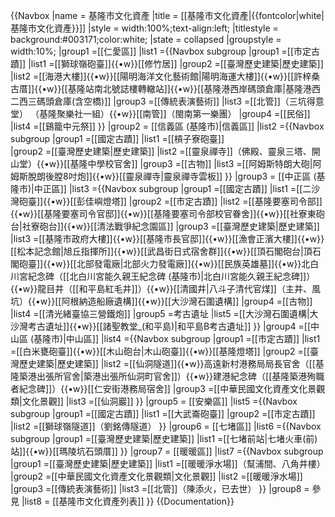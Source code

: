 {{Navbox
|name = 基隆市文化資產
|title = [[基隆市文化資產|{{fontcolor|white|基隆市文化資產}}]]
|style = width:100%;text-align:left;
|titlestyle = background:#003171;color:white;
|state = collapsed
|groupstyle = width:10%;
|group1 =[[仁愛區]]
|list1 ={{Navbox subgroup
|group1 =[[市定古蹟]]
|list1 =[[獅球嶺砲臺]]{{•w}}[[修竹居]]
|group2 =[[臺灣歷史建築|歷史建築]]
|list2 =[[海港大樓]]{{•w}}[[陽明海洋文化藝術館|陽明海運大樓]]{{•w}}[[許梓桑古厝]]{{•w}}[[基隆站南北號誌樓轉轍站]]{{•w}}[[基隆港西岸碼頭倉庫|基隆港西二西三碼頭倉庫(含空橋)]]
|group3 =[[傳統表演藝術]]
|list3 =[[北管]]（三坑得意堂） （基隆聚樂社一組）{{•w}}[[南管]]（閩南第一樂團）
|group4 =[[民俗]]
|list4 =[[鷄籠中元祭]]
}}
|group2 = [[信義區 (基隆市)|信義區]]
|list2 ={{Navbox subgroup
|group1 =[[國定古蹟]]
|list1 =[[槓子寮砲臺]]  
|group2 =[[臺灣歷史建築|歷史建築]]
|list2 =[[靈泉禪寺]]（佛殿、靈泉三塔、開山堂）{{•w}}[[基隆中學校官舍]]
|group3 =[[古物]]
|list3 =[[阿姆斯特朗大砲|阿姆斯脫朗後膛8吋炮]]{{•w}}[[靈泉禪寺|靈泉禪寺雲板]]
}}
|group3 = [[中正區 (基隆市)|中正區]]
|list3 ={{Navbox subgroup
|group1 =[[國定古蹟]]
|list1 =[[二沙灣砲臺]]{{•w}}[[彭佳嶼燈塔]]
|group2 =[[市定古蹟]]
|list2 =[[基隆要塞司令部]]{{•w}}[[基隆要塞司令官邸]]{{•w}}[[基隆要塞司令部校官眷舍]]{{•w}}[[社寮東砲台|社寮砲台]]{{•w}}[[清法戰爭紀念園區]]
|group3 =[[臺灣歷史建築|歷史建築]]
|list3 =[[基隆市政府大樓]]{{•w}}[[基隆市長官邸]]{{•w}}[[漁會正濱大樓]]{{•w}}[[松本記念館|旭丘指揮所]]{{•w}}[[武昌街日式宿舍群]]{{•w}}[[頂石閣砲台|頂石閣砲臺]]{{•w}}[[北部發電廠|北部火力發電廠]]{{•w}}[[民族英雄墓]]{{•w}}北白川宮紀念碑（[[北白川宮能久親王紀念碑 (基隆市)|北白川宮能久親王紀念碑]]）{{•w}}龍目井（[[和平島紅毛井]]）{{•w}}[[清國井|八斗子清代官煤]]（主井、風坑）{{•w}}[[阿根納造船廠遺構]]{{•w}}[[大沙灣石圍遺構]]
|group4 =[[古物]]
|list4 =[[清光緒臺協三營鐵炮]]
|group5 =考古遺址
|list5 =[[大沙灣石圍遺構|大沙灣考古遺址]]{{•w}}[[諸聖教堂_(和平島)|和平島B考古遺址]]
}}
|group4 =[[中山區 (基隆市)|中山區]]
|list4 ={{Navbox subgroup
|group1 =[[市定古蹟]]
|list1 =[[白米甕砲臺]]{{•w}}[[木山砲台|木山砲臺]]{{•w}}[[基隆燈塔]]
|group2 =[[臺灣歷史建築|歷史建築]]
|list2 =[[仙洞隧道]]{{•w}}高遠新村港務局局長官舍（[[基隆築港出張所官舍|築港出張所仙洞町官舍]]）{{•w}}建港紀念碑（[[基隆築港殉職者紀念碑]]）{{•w}}[[仁安街港務局宿舍]]
|group3 =[[中華民國文化資產文化景觀類|文化景觀]]
|list3 =[[仙洞巖]] 
}}
|group5 = [[安樂區]]
|list5 ={{Navbox subgroup
|group1 =[[國定古蹟]]
|list1 =[[大武崙砲臺]]
|group2 =[[市定古蹟]]
|list2 =[[獅球嶺隧道]]（劉銘傳隧道）
}}
|group6 = [[七堵區]]
|list6 ={{Navbox subgroup
|group1 =[[臺灣歷史建築|歷史建築]]
|list1 =[[七堵前站|七堵火車(前)站]]{{•w}}[[瑪陵坑石頭厝]]
}}
|group7 = [[暖暖區]]
|list7 ={{Navbox subgroup
|group1 =[[臺灣歷史建築|歷史建築]]
|list1 =[[暖暖淨水場]]（幫浦間、八角井樓）
|group2 =[[中華民國文化資產文化景觀類|文化景觀]]
|list2 =[[暖暖淨水場]] 
|group3 =[[傳統表演藝術]]
|list3 =[[北管]]（陳添火，已去世）
}}
|group8 = 參見
|list8 = [[基隆市文化資產列表]]
}}<noinclude>
{{Documentation}}
</noinclude>